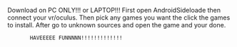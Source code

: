 Download on PC ONLY!!! or LAPTOP!!!
First open AndroidSideloade then connect your vr/oculus.
Then pick any games you want the click the games to install.
After go to unknown sources and open the game and your done.

           HAVEEEEE FUNNNNN!!!!!!!!!!!!!
          

